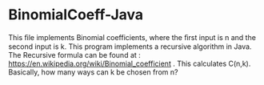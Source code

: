 # BinomialCoeff-Java
This ﬁle implements Binomial coefficients, where the ﬁrst input is n and the second input is k. This program implements a recursive algorithm in Java. The Recursive formula can be found at : https://en.wikipedia.org/wiki/Binomial_coefficient
. This calculates C(n,k). Basically, how many ways can k be chosen from n?
